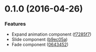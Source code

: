 <a name="0.1.0"></a>
# 0.1.0 (2016-04-26)


### Features

* Expand animation component ([f7285f7](https://github.com/telerik/kendo-react-animation/commit/f7285f7))
* Slide component ([b9ec05a](https://github.com/telerik/kendo-react-animation/commit/b9ec05a))
* Fade component ([0643452](https://github.com/telerik/kendo-react-animation/commit/0643452))

